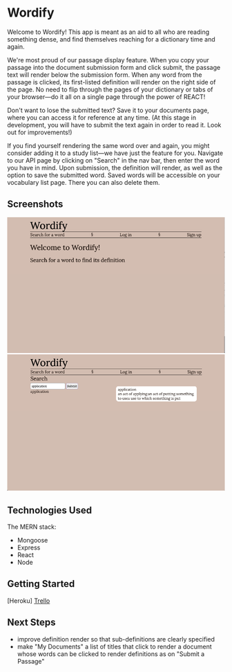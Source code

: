 # Wordify

Welcome to Wordify! This app is meant as an aid to all who are reading something dense, and find themselves reaching for a dictionary time and again.

We're most proud of our passage display feature. When you copy your passage into the document submission form and click submit, the passage text will render below the submission form. When any word from the passage is clicked, its first-listed definition will render on the right side of the page. No need to flip through the pages of your dictionary or tabs of your browser—do it all on a single page through the power of REACT!

Don't want to lose the submitted text? Save it to your documents page, where you can access it for reference at any time. (At this stage in development, you will have to submit the text again in order to read it. Look out for improvements!)

If you find yourself rendering the same word over and again, you might consider adding it to a study list—we have just the feature for you. Navigate to our API page by clicking on "Search" in the nav bar, then enter the word you have in mind. Upon submission, the definition will render, as well as the option to save the submitted word. Saved words will be accessible on your vocabulary list page. There you can also delete them.


## Screenshots
![Homepage](./screenshots/wordify-home.png)
![Search result](./screenshots/wordify-search.png)


## Technologies Used

The MERN stack:
- Mongoose
- Express
- React
- Node


## Getting Started

[Heroku]
[Trello](https://trello.com/b/Kj8vpi5z/wordify)


## Next Steps

- improve definition render so that sub-definitions are clearly specified
- make "My Documents" a list of titles that click to render a document whose words can be clicked to render definitions as on "Submit a Passage"